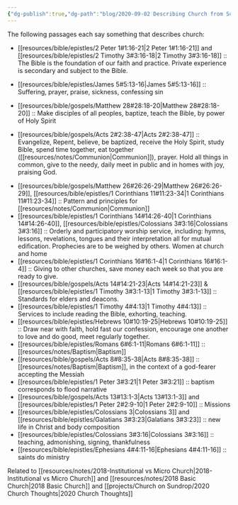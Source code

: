 ```yaml
---
{"dg-publish":true,"dg-path":"blog/2020-09-02 Describing Church from Scripture.md","permalink":"/blog/2020-09-02-describing-church-from-scripture/","tags":["flashcards/church","nb","church","Bible","ecclesiology"],"noteIcon":"","created":"2020-09-02T10:34:47-04:00","updated":""}
---
```



The following passages each say something that describes church:

- [[resources/bible/epistles/2 Peter 1#1:16-21\|2 Peter 1#1:16-21]] and [[resources/bible/epistles/2 Timothy 3#3:16-18\|2 Timothy 3#3:16-18]] :: The Bible is the foundation of our faith and practice. Private experience is secondary and subject to the Bible.
<!--SR:!2022-06-14,1,230-->
- [[resources/bible/epistles/James 5#5:13-16\|James 5#5:13-16]] :: Suffering, prayer, praise, sickness, confessing sin
<!--SR:!2022-06-14,1,230-->
- [[resources/bible/gospels/Matthew 28#28:18-20\|Matthew 28#28:18-20]] :: Make disciples of all peoples, baptize, teach the Bible, by power of Holy Spirit
<!--SR:!2022-06-14,1,230-->
- [[resources/bible/gospels/Acts 2#2:38-47\|Acts 2#2:38-47]] :: Evangelize, Repent, believe, be baptized, receive the Holy Spirit, study Bible, spend time together, eat together ([[resources/notes/Communion\|Communion]]), prayer. Hold all things in common, give to the needy, daily meet in public and in homes with joy, praising God.
<!--SR:!2022-06-14,1,230-->
- [[resources/bible/gospels/Matthew 26#26:26-29\|Matthew 26#26:26-29]], [[resources/bible/epistles/1 Corinthians 11#11:23-34\|1 Corinthians 11#11:23-34]] :: Pattern and principles for [[resources/notes/Communion\|Communion]]
- [[resources/bible/epistles/1 Corinthians 14#14:26-40\|1 Corinthians 14#14:26-40]], [[resources/bible/epistles/Colossians 3#3:16\|Colossians 3#3:16]] :: Orderly and participatory worship service, including: hymns, lessons, revelations, tongues and their interpretation all for mutual edification. Prophecies are to be weighed by others. Women at church and home
- [[resources/bible/epistles/1 Corinthians 16#16:1-4\|1 Corinthians 16#16:1-4]] :: Giving to other churches, save money each week so that you are ready to give.
- [[resources/bible/gospels/Acts 14#14:21-23\|Acts 14#14:21-23]] & [[resources/bible/epistles/1 Timothy 3#3:1-13\|1 Timothy 3#3:1-13]] :: Standards for elders and deacons.
- [[resources/bible/epistles/1 Timothy 4#4:13\|1 Timothy 4#4:13]] :: Services to include reading the Bible, exhorting, teaching.
- [[resources/bible/epistles/Hebrews 10#10:19-25\|Hebrews 10#10:19-25]] :: Draw near with faith, hold fast our confession, encourage one another to love and do good, meet regularly together.
- [[resources/bible/epistles/Romans 6#6:1-11\|Romans 6#6:1-11]] :: [[resources/notes/Baptism\|Baptism]]
- [[resources/bible/gospels/Acts 8#8:35-38\|Acts 8#8:35-38]] :: [[resources/notes/Baptism\|Baptism]], in the context of a god-fearer accepting the Messiah
- [[resources/bible/epistles/1 Peter 3#3:21\|1 Peter 3#3:21]] :: baptism corresponds to flood narrative
- [[resources/bible/gospels/Acts 13#13:1-3\|Acts 13#13:1-3]] and [[resources/bible/epistles/1 Peter 2#2:9-10\|1 Peter 2#2:9-10]] :: Missions
- [[resources/bible/epistles/Colossians 3\|Colossians 3]] and [[resources/bible/epistles/Galatians 3#3:23\|Galatians 3#3:23]] :: new life in Christ and body composition
- [[resources/bible/epistles/Colossians 3#3:16\|Colossians 3#3:16]] :: teaching, admonishing, signing, thankfulness
- [[resources/bible/epistles/Ephesians 4#4:11-16\|Ephesians 4#4:11-16]] :: saints do ministry

Related to [[resources/notes/2018-Institutional vs Micro Church\|2018-Institutional vs Micro Church]] and [[resources/notes/2018 Basic Church\|2018 Basic Church]] and [[projects/Church on Sundrop/2020 Church Thoughts\|2020 Church Thoughts]]